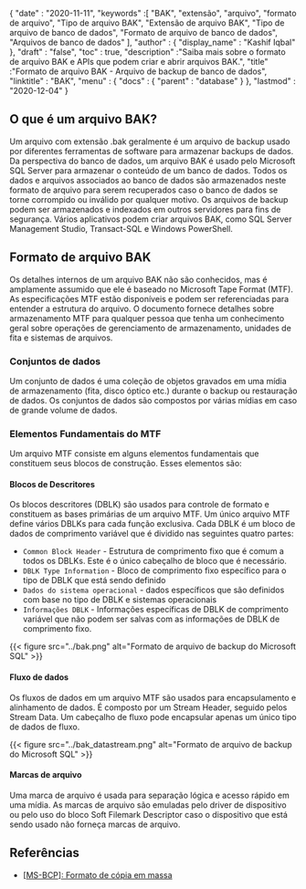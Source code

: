 {
  "date" : "2020-11-11",
  "keywords" :[ "BAK", "extensão", "arquivo", "formato de arquivo", "Tipo de arquivo BAK", "Extensão de arquivo BAK", "Tipo de arquivo de banco de dados", "Formato de arquivo de banco de dados", "Arquivos de banco de dados" ],
  "author" : {
    "display_name" : "Kashif Iqbal"
},
  "draft" : "false",
  "toc" : true,
  "description" :"Saiba mais sobre o formato de arquivo BAK e APIs que podem criar e abrir arquivos BAK.",
  "title" :"Formato de arquivo BAK - Arquivo de backup de banco de dados",
  "linktitle" : "BAK",
  "menu" : {
    "docs" : {
      "parent" : "database"
}
},
  "lastmod" : "2020-12-04"
}

## O que é um arquivo BAK?

Um arquivo com extensão .bak geralmente é um arquivo de backup usado por diferentes ferramentas de software para armazenar backups de dados. Da perspectiva do banco de dados, um arquivo BAK é usado pelo Microsoft SQL Server para armazenar o conteúdo de um banco de dados. Todos os dados e arquivos associados ao banco de dados são armazenados neste formato de arquivo para serem recuperados caso o banco de dados se torne corrompido ou inválido por qualquer motivo. Os arquivos de backup podem ser armazenados e indexados em outros servidores para fins de segurança. Vários aplicativos podem criar arquivos BAK, como SQL Server Management Studio, Transact-SQL e Windows PowerShell.

## Formato de arquivo BAK

Os detalhes internos de um arquivo BAK não são conhecidos, mas é amplamente assumido que ele é baseado no Microsoft Tape Format (MTF). As especificações MTF estão disponíveis e podem ser referenciadas para entender a estrutura do arquivo. O documento fornece detalhes sobre armazenamento MTF para qualquer pessoa que tenha um conhecimento geral sobre operações de gerenciamento de armazenamento, unidades de fita e sistemas de arquivos.

### Conjuntos de dados

Um conjunto de dados é uma coleção de objetos gravados em uma mídia de armazenamento (fita, disco óptico etc.) durante o backup ou restauração de dados. Os conjuntos de dados são compostos por várias mídias em caso de grande volume de dados.

### Elementos Fundamentais do MTF

Um arquivo MTF consiste em alguns elementos fundamentais que constituem seus blocos de construção. Esses elementos são:

#### Blocos de Descritores

Os blocos descritores (DBLK) são usados para controle de formato e constituem as bases primárias de um arquivo MTF. Um único arquivo MTF define vários DBLKs para cada função exclusiva. Cada DBLK é um bloco de dados de comprimento variável que é dividido nas seguintes quatro partes:

* `Common Block Header` - Estrutura de comprimento fixo que é comum a todos os DBLKs. Este é o único cabeçalho de bloco que é necessário.
* `DBLK Type Information` - Bloco de comprimento fixo específico para o tipo de DBLK que está sendo definido
* `Dados do sistema operacional` - dados específicos que são definidos com base no tipo de DBLK e sistemas operacionais
* `Informações DBLK` - Informações específicas de DBLK de comprimento variável que não podem ser salvas com as informações de DBLK de comprimento fixo.

 {{< figure src="../bak.png" alt="Formato de arquivo de backup do Microsoft SQL" >}}

#### Fluxo de dados

Os fluxos de dados em um arquivo MTF são usados para encapsulamento e alinhamento de dados. É composto por um Stream Header, seguido pelos Stream Data. Um cabeçalho de fluxo pode encapsular apenas um único tipo de dados de fluxo.

{{< figure src="../bak_datastream.png" alt="Formato de arquivo de backup do Microsoft SQL" >}}

#### Marcas de arquivo

Uma marca de arquivo é usada para separação lógica e acesso rápido em uma mídia. As marcas de arquivo são emuladas pelo driver de dispositivo ou pelo uso do bloco Soft Filemark Descriptor caso o dispositivo que está sendo usado não forneça marcas de arquivo.

## Referências ##

* [[MS-BCP]: Formato de cópia em massa](https://learn.microsoft.com/en-us/openspecs/sql_data_portability/ms-bcp/54965c4d-34c7-400d-b970-1007984315a5)

